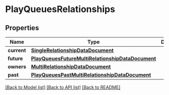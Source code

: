 # PlayQueuesRelationships

## Properties
Name | Type | Description | Notes
------------ | ------------- | ------------- | -------------
**current** | [**SingleRelationshipDataDocument**](SingleRelationshipDataDocument.md) |  | 
**future** | [**PlayQueuesFutureMultiRelationshipDataDocument**](PlayQueuesFutureMultiRelationshipDataDocument.md) |  | 
**owners** | [**MultiRelationshipDataDocument**](MultiRelationshipDataDocument.md) |  | 
**past** | [**PlayQueuesPastMultiRelationshipDataDocument**](PlayQueuesPastMultiRelationshipDataDocument.md) |  | 

[[Back to Model list]](../README.md#documentation-for-models) [[Back to API list]](../README.md#documentation-for-api-endpoints) [[Back to README]](../README.md)


